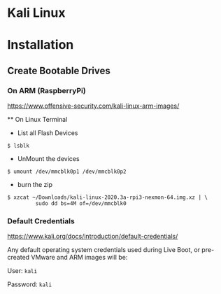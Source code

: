 # Kali Linux 

# Installation

## Create Bootable Drives

### On ARM (RaspberryPi)

https://www.offensive-security.com/kali-linux-arm-images/

** On Linux Terminal

- List all Flash Devices

```
$ lsblk
```

- UnMount the devices

```
$ umount /dev/mmcblk0p1 /dev/mmcblk0p2
```

- burn the zip

```
$ xzcat ~/Downloads/kali-linux-2020.3a-rpi3-nexmon-64.img.xz | \
         sudo dd bs=4M of=/dev/mmcblk0
```

### Default Credentials

https://www.kali.org/docs/introduction/default-credentials/

Any default operating system credentials used during Live Boot, or pre-created VMware and ARM images will be:

User: `kali`

Password: `kali`
